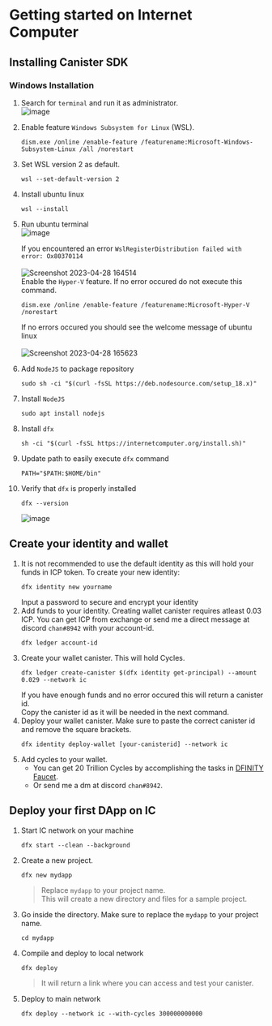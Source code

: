 # Getting started on Internet Computer

## Installing Canister SDK

### Windows Installation
1. Search for `terminal` and run it as administrator.  
	![image](https://user-images.githubusercontent.com/55611653/235280652-67872dcd-d500-4b02-9997-9c7e667b9daf.png)
2. Enable feature `Windows Subsystem for Linux` (WSL).
	```
	dism.exe /online /enable-feature /featurename:Microsoft-Windows-Subsystem-Linux /all /norestart
	```
3. Set WSL version 2 as default.
	```
	wsl --set-default-version 2
	```
4. Install ubuntu linux
	```
	wsl --install
	```
5. Run ubuntu terminal  
	![image](https://user-images.githubusercontent.com/55611653/235281427-f90d296a-3ed6-4229-8757-4fea81e5853e.png)
		
	If you encountered an error `WslRegisterDistribution failed with error: Ox80370114`  
	</br>
		![Screenshot 2023-04-28 164514](https://user-images.githubusercontent.com/55611653/235281554-981dca48-1109-45c6-bd11-cc9f1f8c42b2.png)  
	Enable the `Hyper-V` feature. If no error occured do not execute this command.
	```
	dism.exe /online /enable-feature /featurename:Microsoft-Hyper-V /norestart
	```  
	If no errors occured you should see the welcome message of ubuntu linux  
	</br>
	![Screenshot 2023-04-28 165623](https://user-images.githubusercontent.com/55611653/235283424-0f6e0687-48b4-4432-9a9a-d7ffd13336f8.png)

6. Add `NodeJS` to package repository
	```
	sudo sh -ci "$(curl -fsSL https://deb.nodesource.com/setup_18.x)"
	```
7. Install `NodeJS`
	```
	sudo apt install nodejs
	```
8. Install `dfx`
	```
	sh -ci "$(curl -fsSL https://internetcomputer.org/install.sh)" 
	```
9. Update path to easily execute `dfx` command
	```
	PATH="$PATH:$HOME/bin"
	```
10. Verify that `dfx` is properly installed
	```
	dfx --version
	```
	![image](https://user-images.githubusercontent.com/55611653/235283664-af418229-a511-465d-9889-a658db2a2796.png)

## Create your identity and wallet
1. It is not recommended to use the default identity as this will hold your funds in ICP token. To create your new identity:
	```
	dfx identity new yourname
	```
	Input a password to secure and encrypt your identity
2. Add funds to your identity. Creating wallet canister requires atleast 0.03 ICP. You can get ICP from exchange or send me a direct message at discord `chan#8942` with your account-id.
	```
	dfx ledger account-id
	```
3. Create your wallet canister. This will hold Cycles.
	```
	dfx ledger create-canister $(dfx identity get-principal) --amount 0.029 --network ic
	```
	If you have enough funds and no error occured this will return a canister id.  
	Copy the canister id as it will be needed in the next command.  
4. Deploy your wallet canister. Make sure to paste the correct canister id and remove the square brackets.
	```
	dfx identity deploy-wallet [your-canisterid] --network ic
	```
5. Add cycles to your wallet.  
	- You can get 20 Trillion Cycles by accomplishing the tasks in [DFINITY Faucet](https://anv4y-qiaaa-aaaal-qaqxq-cai.ic0.app/).  
	- Or send me a dm at discord `chan#8942`.  

## Deploy your first DApp on IC
1. Start IC network on your machine
	```
	dfx start --clean --background
	```
2. Create a new project.
	```
	dfx new mydapp
	```
	> Replace `mydapp` to your project name.  
	> This will create a new directory and files for a sample project.  
3. Go inside the directory. Make sure to replace the `mydapp` to your project name.
	```
	cd mydapp
	```
4. Compile and deploy to local network
	```
	dfx deploy
	```
	> It will return a link where you can access and test your canister.  
5. Deploy to main network
	```
	dfx deploy --network ic --with-cycles 300000000000
	```
